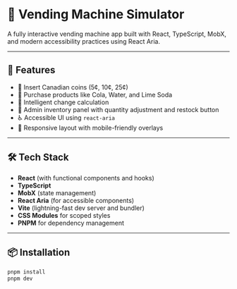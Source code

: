 # 🥤 Vending Machine Simulator

A fully interactive vending machine app built with React, TypeScript, MobX, and modern accessibility practices using React Aria.

---

## 🚀 Features

- 💸 Insert Canadian coins (5¢, 10¢, 25¢)
- 🧃 Purchase products like Cola, Water, and Lime Soda
- 🧠 Intelligent change calculation
- 🧮 Admin inventory panel with quantity adjustment and restock button
- ♿ Accessible UI using `react-aria`
- 📱 Responsive layout with mobile-friendly overlays

---

## 🛠️ Tech Stack

- **React** (with functional components and hooks)
- **TypeScript**
- **MobX** (state management)
- **React Aria** (for accessible components)
- **Vite** (lightning-fast dev server and bundler)
- **CSS Modules** for scoped styles
- **PNPM** for dependency management

---

## 📦 Installation

```bash
pnpm install
pnpm dev
```
